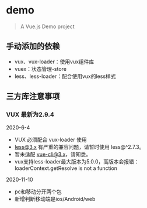 # demo

> A Vue.js Demo project

## 手动添加的依赖
- vux、vux-loader：使用vux组件库
- vuex：状态管理-store
- less、less-loader：配合使用vux的less样式

## 三方库注意事项
### VUX 最新为2.9.4
2020-6-4

+ VUX 必须配合 vux-loader 使用
+ less@3.x 有严重的兼容问题，请暂时使用 less@^2.7.3。
+ 暂未适配 vue-cli@3.x，请知悉。
+ vux支持less-loader最大版本为5.0.0，高版本会报错：loaderContext.getResolve is not a function

2020-11-10

+ pc和移动分开两个包
+ 新增判断移动端是ios/Android/web
